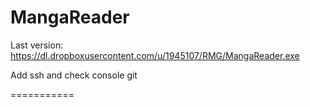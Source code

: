MangaReader
===========
Last version:
https://dl.dropboxusercontent.com/u/1945107/RMG/MangaReader.exe

Add ssh and check console git

===========